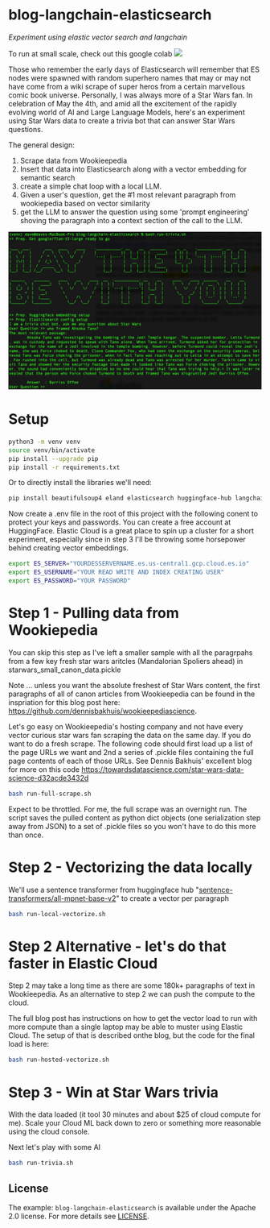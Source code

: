 # blog-langchain-elasticsearch
*Experiment using elastic vector search and langchain*

To run at small scale, check out this google colab [<img src="https://colab.research.google.com/assets/colab-badge.svg">](https://colab.research.google.com/github/elastic/blog-langchain-elasticsearch/blob/main/Notebooks/Privacy_first_AI_search_using_LangChain_and_Elasticsearch.ipynb)

Those who remember the early days of Elasticsearch will remember that ES nodes were spawned with random superhero names that may or may not have come from a wiki scrape of super heros from a certain marvellous comic book universe. Personally, I was always more of a Star Wars fan. In celebration of May the 4th, and amid all the excitement of the rapidly evolving world of AI and Large Language Models, here's an experiment using Star Wars data to create a trivia bot that can answer Star Wars questions.

The general design:
1. Scrape data from Wookieepedia
2. Insert that data into Elasticsearch along with a vector embedding for semantic search
3. create a simple chat loop with a local LLM.
4. Given a user's question, get the #1 most relevant paragraph from wookiepedia based on vector similarity
5. get the LLM to answer the question using some 'prompt engineering' shoving the paragraph into a context section of the call to the LLM.

![when done](terminal.jpg)


# Setup
```sh
python3 -m venv venv
source venv/bin/activate
pip install --upgrade pip
pip install -r requirements.txt
```

Or to directly install the libraries we'll need:
```sh
pip install beautifulsoup4 eland elasticsearch huggingface-hub langchain tqdm torch requests sentence_transformers
```

Now create a .env file in the root of this project with the following conent to protect your keys and passwords. You can create a free account at HuggingFace. Elastic Cloud is a great place to spin up a cluster for a short experiment, especially since in step 3 I'll be throwing some horsepower behind creating vector embeddings.
```sh
export ES_SERVER="YOURDESSERVERNAME.es.us-central1.gcp.cloud.es.io"
export ES_USERNAME="YOUR READ WRITE AND INDEX CREATING USER"
export ES_PASSWORD="YOUR PASSWORD"
```

# Step 1 - Pulling data from Wookiepedia
You can skip this step as I've left a smaller sample with all the paragrpahs from a few key fresh star wars aritcles (Mandalorian Spoliers ahead) in starwars_small_canon_data.pickle

Note ... unless you want the absolute freshest of Star Wars content, the first paragraphs of all of canon articles from Wookieepedia can be found in the inspriation for this blog post here: https://github.com/dennisbakhuis/wookieepediascience.  

Let's go easy on Wookieepedia's hosting company and not have every vector curious star wars fan scraping the data on the same day. If you do want to do a fresh scrape. The following code should first load up a list of the page URLs we want and 2nd a series of .pickle files containing the full page contents of each of those URLs. See Dennis Bakhuis' excellent blog for more on this code https://towardsdatascience.com/star-wars-data-science-d32acde3432d

```sh
bash run-full-scrape.sh
```

Expect to be throttled. For me, the full scrape was an overnight run. The script saves the pulled content as python dict objects (one serialization step away from JSON) to a set of .pickle files so you won't have to do this more than once.


# Step 2 - Vectorizing the data locally

We'll use a sentence transformer from huggingface hub "[sentence-transformers/all-mpnet-base-v2](https://huggingface.co/sentence-transformers/all-mpnet-base-v2)" to create a vector per paragraph

```sh
bash run-local-vectorize.sh
```

# Step 2 Alternative - let's do that faster in Elastic Cloud

Step 2 may take a long time as there are some 180k+ paragraphs of text in Wookieepedia. As an alternative to step 2 we can push the compute to the cloud.

The full blog post has instructions on how to get the vector load to run with more compute than a single laptop may be able to muster using Elastic Cloud. The setup of that is described onthe blog, but the code for the final load is here:

```sh
bash run-hosted-vectorize.sh
```

# Step 3 - Win at Star Wars trivia

With the data loaded (it tool 30 minutes and about $25 of cloud compute for me). Scale your Cloud ML back down to zero or something more reasonable using the cloud console.

Next let's play with some AI

```sh
bash run-trivia.sh
```

## License

The example: `blog-langchain-elasticsearch` is available under the Apache 2.0 license.
For more details see [LICENSE](LICENSE).
